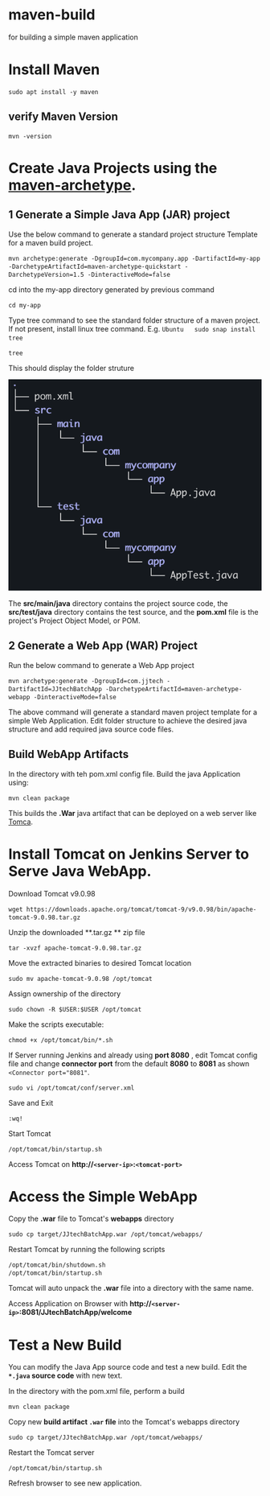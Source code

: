# maven-build
for building a simple maven application


# Install Maven 
    sudo apt install -y maven

## verify Maven Version 
    mvn -version



# Create Java Projects using the [maven-archetype](https://maven.apache.org/guides/introduction/introduction-to-archetypes.html). 


## 1 Generate a Simple Java App (JAR) project

Use the below command to generate a standard project structure Template for a maven build project. 

    mvn archetype:generate -DgroupId=com.mycompany.app -DartifactId=my-app -DarchetypeArtifactId=maven-archetype-quickstart -DarchetypeVersion=1.5 -DinteractiveMode=false

cd into the my-app directory generated by previous command

    cd my-app

Type tree command to see the standard folder structure of  a maven project. If not present, install linux tree command. 
E.g. `Ubuntu   sudo snap install tree `

    tree

This should display the folder struture

![alt text](image.png)

The **src/main/java** directory contains the project source code, the **src/test/java** directory contains the test source, and the **pom.xml** file is the project's Project Object Model, or POM.


## 2 Generate a Web App (WAR) Project 
 Run the below command to generate a Web App project

    mvn archetype:generate -DgroupId=com.jjtech -DartifactId=JJtechBatchApp -DarchetypeArtifactId=maven-archetype-webapp -DinteractiveMode=false

The above command will generate a standard maven project template for a simple Web Application. Edit folder structure to achieve the desired java structure and add required java source code files. 


## Build WebApp Artifacts 

In the directory with teh pom.xml config file. Build the java Application  using:

    mvn clean package 

This builds the **.War** java artifact that can be deployed on a web server like [Tomca](https://tomcat.apache.org/download-90.cgi). 


# Install Tomcat on Jenkins Server to Serve Java WebApp. 

Download Tomcat v9.0.98 

    wget https://downloads.apache.org/tomcat/tomcat-9/v9.0.98/bin/apache-tomcat-9.0.98.tar.gz

Unzip the downloaded **.tar.gz ** zip file 

    tar -xvzf apache-tomcat-9.0.98.tar.gz 

Move the extracted  binaries to desired Tomcat location

    sudo mv apache-tomcat-9.0.98 /opt/tomcat

Assign ownership of the directory 

    sudo chown -R $USER:$USER /opt/tomcat

Make the scripts executable:

    chmod +x /opt/tomcat/bin/*.sh

If Server running Jenkins and already using **port 8080** , edit Tomcat config file and change **connector port**  from the default **8080** to **8081** as shown `<Connector port="8081"`. 

    sudo vi /opt/tomcat/conf/server.xml 

Save and Exit

    :wq!

Start Tomcat 

    /opt/tomcat/bin/startup.sh


Access Tomcat on **http://`<server-ip>`:`<tomcat-port>`** 


# Access the Simple WebApp

Copy the **.war** file to Tomcat's **webapps** directory 

    sudo cp target/JJtechBatchApp.war /opt/tomcat/webapps/

Restart Tomcat by running the following scripts 

    /opt/tomcat/bin/shutdown.sh
    /opt/tomcat/bin/startup.sh

Tomcat will auto unpack the **.war** file into a directory with the same name. 


Access Application on Browser with **http://`<server-ip>`:8081/JJtechBatchApp/welcome**



# Test a New Build 

You can modify the Java App source code and test a new build. Edit the **`*.java` source code** with new text. 

In the directory with the pom.xml file, perform a build 

    mvn clean package 

Copy new **build artifact `.war` file** into the Tomcat's webapps directory

    sudo cp target/JJtechBatchApp.war /opt/tomcat/webapps/

Restart the Tomcat server 

    /opt/tomcat/bin/startup.sh

Refresh browser to see new application. 







    